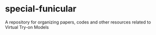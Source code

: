 # special-funicular
A repository for organizing papers, codes and other resources related to Virtual Try-on Models
